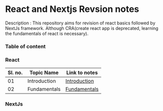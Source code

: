 # React and Nextjs Revsion notes


Description : This repository aims for revision of react basics followed by NextJs framework. Although CRA(create react app is deprecated, learning the fundamentals of react is necessary).


### Table of content


### React
|Sl. no.|Topic Name|Link to notes|
--|---|---|
|01|Introduction|[Introduction](./React/Notes/Introduction.md)|
|02|Fundamentals|[Fundamentals](./React/Notes/HelloWorld.md)|


### NextJs